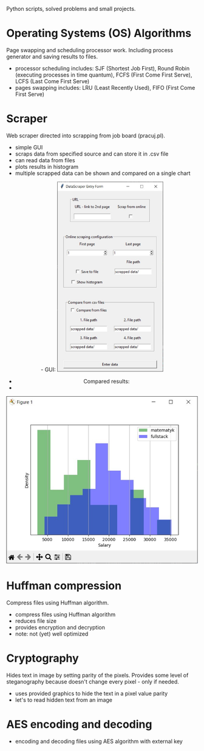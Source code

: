 Python scripts, solved problems and small projects.

# Operating Systems (OS) Algorithms
Page swapping and scheduling processor work. Including process generator and saving results to files.
- processor scheduling includes: SJF (Shortest Job First), Round Robin (executing processes in time quantum), FCFS (First Come First Serve), LCFS (Last Come First Serve)
- pages swapping includes: LRU (Least Recently Used), FIFO (First Come First Serve)

# Scraper
Web scraper directed into scrapping from job board (pracuj.pl).
- simple GUI
- scraps data from specified source and can store it in .csv file
- can read data from files
- plots results in histogram
- multiple scrapped data can be shown and compared on a single chart
<div align="center">
- GUI:
<img src="/Scraper/scraper gui.jpg" alt="gui" title="gui" height="500">

- Compared results:
- 
<img src="/Scraper/scraper histogram.jpg" alt="histogram" title="histogram" height=50%>
</div>

# Huffman compression
Compress files using Huffman algorithm.
- compress files using Huffman algorithm
- reduces file size
- provides encryption and decryption
- note: not (yet) well optimized

# Cryptography
Hides text in image by setting parity of the pixels. Provides some level of steganography because doesn't change every pixel - only if needed. 
- uses provided graphics to hide the text in a pixel value parity
- let's to read hidden text from an image

# AES encoding and decoding
- encoding and decoding files using AES algorithm with external key
